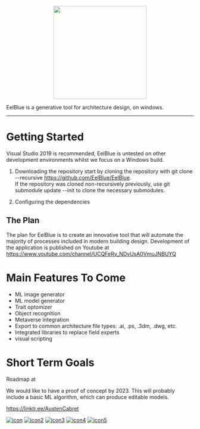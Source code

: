 <p align="center">
  <img width="250" src="https://user-images.githubusercontent.com/85384584/129927770-c435b297-b794-4f83-9c1b-3c667d378583.png">
</p>  

 
EelBlue is a generative tool for architecture design, on windows.  

---
# Getting Started  
Visual Studio 2019 is recommended, EelBlue is untested on other development environments whilst we focus on a Windows build.
1. Downloading the repository
start by cloning the repository with git clone --recursive https://github.com/EelBlue/EelBlue.  
If the repository was cloned non-recursively previously, use git submodule update --init to clone the necessary submodules.

2. Configuring the dependencies

## The Plan  
The plan for EelBlue is to create an innovative tool that will automate the majority of processes included in modern building design. Development of the application is published on Youtube at https://www.youtube.com/channel/UCQFeRy_NDvUsA0VmuJNBUYQ

# Main Features To Come  
* ML image generator
* ML model generator
* Trait optomizer
* Object recognition
* Metaverse Integration
* Export to common architecture file types: .ai, .ps, .3dm, .dwg, etc.
* Integrated libraries to replace field experts
* visual scripting

# Short Term Goals  
Roadmap at   

We would like to have a proof of concept by 2023. This will probably include a basic ML algorithm, which can produce editable models.

<https://linktr.ee/AustenCabret>

[![icon](https://user-images.githubusercontent.com/85384584/130401686-9298ca76-0d3d-4525-9f53-05bab17d96f4.png)](https://issuu.com/home/published/02.20.2021_portfolio_cabret-austen)
[![icon2](https://user-images.githubusercontent.com/85384584/130402057-9376bb20-5e19-4840-ae65-d491ffd37f39.png)](https://issuu.com/home/published/02.20.2021_portfolio_cabret-austen)
[![icon3](https://user-images.githubusercontent.com/85384584/130402085-1cfe4834-7be6-4309-8c60-8578fb648925.png)](https://issuu.com/home/published/02.20.2021_portfolio_cabret-austen)
[![icon4](https://user-images.githubusercontent.com/85384584/130402116-1a229e41-2a75-4893-b842-aab16f44aa74.png)](https://issuu.com/home/published/02.20.2021_portfolio_cabret-austen)
[![icon5](https://user-images.githubusercontent.com/85384584/130402140-a5fea54d-4be6-434f-bb5b-40b8bda4c1e8.png)](https://issuu.com/home/published/02.20.2021_portfolio_cabret-austen)






